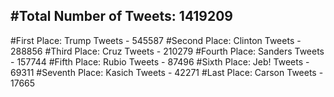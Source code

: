 #Total Number of Tweets: 1419209 
---
#First Place: Trump Tweets - 545587
#Second Place: Clinton Tweets - 288856
#Third Place: Cruz Tweets - 210279
#Fourth Place: Sanders Tweets - 157744
#Fifth Place: Rubio Tweets - 87496
#Sixth Place: Jeb! Tweets - 69311
#Seventh Place: Kasich Tweets - 42271
#Last Place: Carson Tweets - 17665
